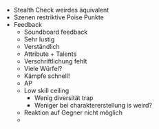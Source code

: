 - Stealth Check weirdes äquivalent
- Szenen restriktive Poise Punkte
- Feedback
	- Soundboard feedback
	- Sehr lustig
	- Verständlich
	- Attribute + Talents
	- Verschriftlichung fehlt
	- Viele Würfel?
	- Kämpfe schnell!
	- AP
	- Low skill ceiling
		- Wenig diversität trap
		- Weniger bei charaktererstellung is weird?
	- Reaktion auf Gegner nicht möglich
	- 